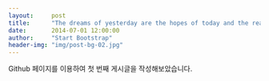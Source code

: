 ```yaml
---
layout:     post
title:      "The dreams of yesterday are the hopes of today and the reality of tomorrow."
date:       2014-07-01 12:00:00
author:     "Start Bootstrap"
header-img: "img/post-bg-02.jpg"
---
```


<p>
Github 페이지를 이용하여 첫 번째 게시글을 작성해보았습니다. 
</p>